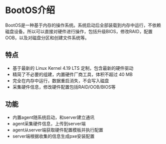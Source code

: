 # BootOS介绍

BootOS是一种基于内存的操作系统。系统启动后全部装载到内存中运行，不依赖磁盘设备。所以可以直接对硬件进行操作，包括升级BIOS，修改RAID，配置OOB，以及对磁盘分区和创建文件系统等。

## 特点

* 基于最新的 Linux Kernel 4.19 LTS 定制，包含最新的硬件驱动
* 精简了不必要的组建，内置硬件厂商工具，体积不超过 40 MB
* 完全在内存中运行，数据重启消失，不会写入磁盘
* 采集硬件信息，修改硬件配置包括RAID/OOB/BIOS等

## 功能

* 内置agent随系统启动，和server建立通讯
* agent采集硬件信息，上传到server端
* agent从server端获取硬件配置模板并执行配置
* server端根据收集的信息生成pxe安装配置